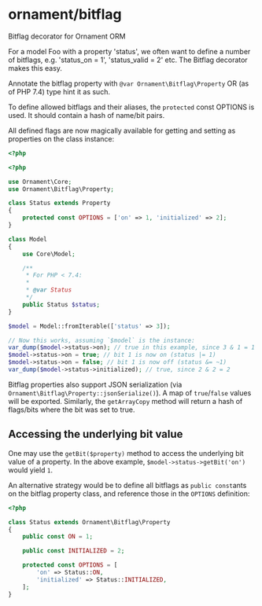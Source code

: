 # ornament/bitflag
Bitflag decorator for Ornament ORM

For a model Foo with a property 'status', we often want to define a number of
bitflags, e.g. 'status_on = 1', 'status_valid = 2' etc. The Bitflag decorator
makes this easy.

Annotate the bitflag property with `@var Ornament\Bitflag\Property` OR (as of
PHP 7.4) type hint it as such.

To define allowed bitflags and their aliases, the `protected` const OPTIONS is
used. It should contain a hash of name/bit pairs.

All defined flags are now magically available for getting and setting as
properties on the class instance:

```php
<?php

```
```php
<?php

use Ornament\Core;
use Ornament\Bitflag\Property;

class Status extends Property
{
    protected const OPTIONS = ['on' => 1, 'initialized' => 2];
}

class Model
{
    use Core\Model;

    /**
     * For PHP < 7.4:
     *
     * @var Status
     */
    public Status $status;
}

$model = Model::fromIterable(['status' => 3]);

// Now this works, assuming `$model` is the instance:
var_dump($model->status->on); // true in this example, since 3 & 1 = 1
$model->status->on = true; // bit 1 is now on (status |= 1)
$model->status->on = false; // bit 1 is now off (status &= ~1)
var_dump($model->status->initialized); // true, since 2 & 2 = 2
```

Bitflag properties also support JSON serialization (via
`Ornament\Bitflag\Property::jsonSerialize()`). A map of `true`/`false` values
will be exported. Similarly, the `getArrayCopy` method will return a hash of
flags/bits where the bit was set to true.

## Accessing the underlying bit value
One may use the `getBit($property)` method to access the underlying bit value of
a property. In the above example, `$model->status->getBit('on')` would yield
`1`.

An alternative strategy would be to define all bitflags as `public const`ants on
the bitflag property class, and reference those in the `OPTIONS` definition:

```php
<?php

class Status extends Ornament\Bitflag\Property
{
    public const ON = 1;

    public const INITIALIZED = 2;

    protected const OPTIONS = [
        'on' => Status::ON,
        'initialized' => Status::INITIALIZED,
    ];
}

```


